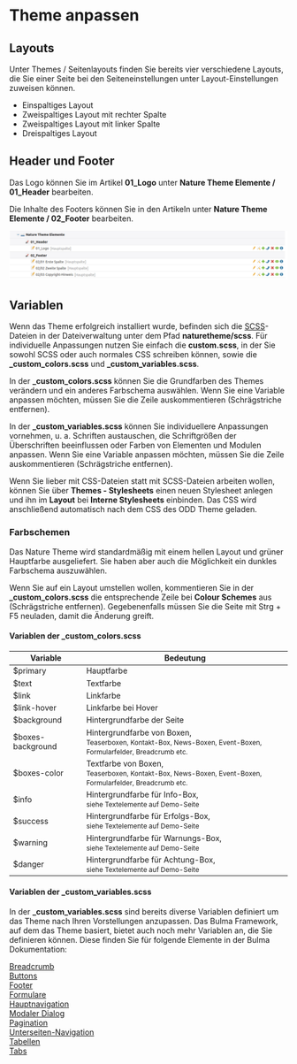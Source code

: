 # Theme anpassen

## Layouts

Unter Themes / Seitenlayouts finden Sie bereits vier verschiedene Layouts, die Sie einer Seite bei den Seiteneinstellungen unter Layout-Einstellungen zuweisen können.

* Einspaltiges Layout
* Zweispaltiges Layout mit rechter Spalte
* Zweispaltiges Layout mit linker Spalte
* Dreispaltiges Layout

## Header und Footer

Das Logo können Sie im Artikel **01_Logo** unter **Nature Theme Elemente / 01_Header** bearbeiten.

Die Inhalte des Footers können Sie in den Artikeln unter **Nature Theme Elemente / 02_Footer** bearbeiten.

![](../_images/nature-theme/einrichtung/nature_elemente_fuer_inserttag.png)

## Variablen

Wenn das Theme erfolgreich installiert wurde, befinden sich die [SCSS](https://sass-lang.com/documentation/file.SASS_REFERENCE.html)-Dateien in der Dateiverwaltung unter dem Pfad **naturetheme/scss**. Für individuelle Anpassungen nutzen Sie einfach die **custom.scss**, in der Sie sowohl SCSS oder auch normales CSS schreiben können, sowie die **\_custom\_colors.scss** und **\_custom\_variables.scss**.

In der **\_custom\_colors.scss** können Sie die Grundfarben des Themes verändern und ein anderes Farbschema auswählen. Wenn Sie eine Variable anpassen möchten, müssen Sie die Zeile auskommentieren (Schrägstriche entfernen).

In der **\_custom\_variables.scss** können Sie individuellere Anpassungen vornehmen, u. a. Schriften austauschen, die Schriftgrößen der Überschriften beeinflussen oder Farben von Elementen und Modulen anpassen. Wenn Sie eine Variable anpassen möchten, müssen Sie die Zeile auskommentieren (Schrägstriche entfernen).

Wenn Sie lieber mit CSS-Dateien statt mit SCSS-Dateien arbeiten wollen, können Sie über **Themes - Stylesheets** einen neuen Stylesheet anlegen und ihn im **Layout** bei **Interne Stylesheets** einbinden. Das CSS wird anschließend automatisch nach dem CSS des ODD Theme geladen.

### Farbschemen

Das Nature Theme wird standardmäßig mit einem hellen Layout und grüner Hauptfarbe ausgeliefert. Sie haben aber auch die Möglichkeit ein dunkles Farbschema auszuwählen.

Wenn Sie auf ein Layout umstellen wollen, kommentieren Sie in der **\_custom\_colors.scss** die entsprechende Zeile bei **Colour Schemes** aus \(Schrägstriche entfernen\). Gegebenenfalls müssen Sie die Seite mit Strg + F5 neuladen, damit die Änderung greift.

#### Variablen der \_custom\_colors.scss

| Variable | Bedeutung |
| ------------- | ------------- |
| $primary | Hauptfarbe |
| $text | Textfarbe |
| $link | Linkfarbe |
| $link-hover | Linkfarbe bei Hover |
| $background | Hintergrundfarbe der Seite |
| $boxes-background | Hintergrundfarbe von Boxen,<br><span style="font-size:12px;">Teaserboxen, Kontakt-Box, News-Boxen, Event-Boxen, Formularfelder, Breadcrumb etc.</span> |
| $boxes-color | Textfarbe von Boxen,<br><span style="font-size:12px;">Teaserboxen, Kontakt-Box, News-Boxen, Event-Boxen, Formularfelder, Breadcrumb etc.</span> |
| $info | Hintergrundfarbe für Info-Box,<br><span style="font-size:12px;">siehe Textelemente auf Demo-Seite</span> |
| $success | Hintergrundfarbe für Erfolgs-Box,<br><span style="font-size:12px;">siehe Textelemente auf Demo-Seite</span> |
| $warning | Hintergrundfarbe für Warnungs-Box,<br><span style="font-size:12px;">siehe Textelemente auf Demo-Seite</span> |
| $danger | Hintergrundfarbe für Achtung-Box,<br><span style="font-size:12px;">siehe Textelemente auf Demo-Seite</span> |

#### Variablen der \_custom\_variables.scss

In der **\_custom\_variables.scss** sind bereits diverse Variablen definiert um das Theme nach Ihren Vorstellungen anzupassen. Das Bulma Framework, auf dem das Theme basiert, bietet auch noch mehr Variablen an, die Sie definieren können. Diese finden Sie für folgende Elemente in der Bulma Dokumentation:

[Breadcrumb](https://bulma.io/documentation/components/breadcrumb/#variables)  
[Buttons](https://bulma.io/documentation/elements/button/#variables)  
[Footer](https://bulma.io/documentation/layout/footer/#variables)  
[Formulare](https://bulma.io/documentation/form/input/#variables)  
[Hauptnavigation](https://bulma.io/documentation/components/navbar/#variables)  
[Modaler Dialog](https://bulma.io/documentation/components/modal/#variables)  
[Pagination](https://bulma.io/documentation/components/pagination/#variables)  
[Unterseiten-Navigation](https://bulma.io/documentation/components/menu/#variables)  
[Tabellen](https://bulma.io/documentation/elements/table/#variables)  
[Tabs](https://bulma.io/documentation/components/tabs/#variables)  
